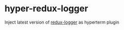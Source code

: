 # hyper-redux-logger
Inject latest version of [redux-logger](https://github.com/evgenyrodionov/redux-logger) as hyperterm plugin
